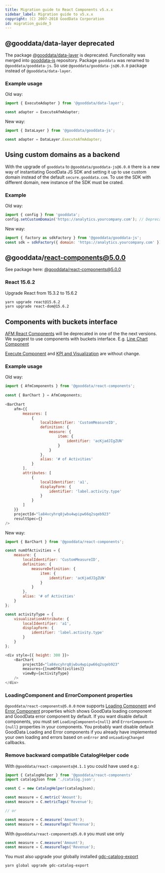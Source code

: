 ```yaml
---
title: Migration guide to React Components v5.x.x
sidebar_label: Migration guide to v5.x.x
copyright: (C) 2007-2018 GoodData Corporation
id: migration_guide_5
---
```


## @gooddata/data-layer deprecated
The package [@gooddata/data-layer](https://yarnpkg.com/en/package/@gooddata/data-layer) is deprecated. Functionality was merged into [gooddata-js](https://github.com/gooddata/gooddata-js) repository. Package `gooddata` was renamed to `@gooddata/gooddata-js`. So use `@gooddata/gooddata-js@6.0.0` package instead of `@gooddata/data-layer`.

### Example usage
Old way:
```javascript
import { ExecuteAdapter } from '@gooddata/data-layer';

const adapter = ExecuteAfmAdapter;
```
New way:
```javascript
import { DataLayer } from '@gooddata/gooddata-js';

const adapter = DataLayer.ExecuteAfmAdapter;
```

## Using custom domains as a backend
With the upgrade of `gooddata` to `@gooddata/gooddata-js@6.0.0` there is a new way of instantiating GoodData JS SDK and setting it up to use custom domain instead of the default 
`secure.gooddata.com`. To use the SDK with different domain, new instance of the SDK must be crated.

### Example
Old way:
```javascript
import { config } from 'gooddata';
config.setCustomDomain('https://analytics.yourcompany.com'); // Deprecated
```

New way:
```javascript
import { factory as sdkFactory } from '@gooddata/gooddata-js';
const sdk = sdkFactory({ domain: 'https://analytics.yourcompany.com' });
```

## @gooddata/react-components@5.0.0
See package here: [@gooddata/react-components@5.0.0](https://yarnpkg.com/en/package/@gooddata/react-components)

### React 15.6.2
Upgrade React from 15.3.2 to 15.6.2
```bash
yarn upgrade react@15.6.2
yarn upgrade react-dom@15.6.2
```

## Components with buckets interface
[AFM React Components](http://sdk.gooddata.com/gdc-ui-sdk-doc/docs/afm_react_components.html) will be deprecated in one of the the next versions. We suggest to use components with buckets interface. E.g. [Line Chart Component](line_chart_component.md)

[Execute Component](http://sdk.gooddata.com/gdc-ui-sdk-doc/docs/execute_component.html) and [KPI and Visualization](react_components.md) are without change.

### Example usage
Old way:
```javascript
import { AfmComponents } from '@gooddata/react-components';
 
const { BarChart } = AfmComponents;
 
<BarChart
    afm={{
        measures: [
            {
                localIdentifier: 'CustomMeasureID',
                definition: {
                    measure: {
                        item: {
                            identifier: 'acKjadJIgZUN'
                        }
                    }
                },
                alias: '# of Activities'
            }
        ],
        attributes: [
            {
                localIdentifier: 'a1',
                displayForm: {
                    identifier: 'label.activity.type'
                }
            }
        ]
    }}
    projectId="la84vcyhrq8jwbu4wpipw66q2sqeb923"
    resultSpec={}
/>
```
New way:
```javascript
import { BarChart } from '@gooddata/react-components';

const numOfActivities = {
    measure: {
        localIdentifier: 'CustomMeasureID',
        definition: {
            measureDefinition: {
                item: {
                    identifier: 'acKjadJIgZUN'
                }
            }
        },
        alias: '# of Activities'
    }
};

const activityType = {
    visualizationAttribute: {
        localIdentifier: 'a1',
        displayForm: {
            identifier: 'label.activity.type'
        }
    }
};

<div style={{ height: 300 }}>
    <BarChart
        projectId="la84vcyhrq8jwbu4wpipw66q2sqeb923"
        measures={[numOfActivities]}
        viewBy={activityType}
    />
</div>
```


### LoadingComponent and ErrorComponent properties
`@gooddata/react-components@5.0.0` now supports [Loading Component](loading_component.md) and [Error Component](error_component.md) properties which shows GoodData loading component and GoodData error component by default. If you want disable default components, you must set `LoadingComponent={null}` and `ErrorComponent={null}` properties in your components. You probably want disable default GoodData Loading and Error components if you already have implemented your own loading and errors based on `onError` and `onLoadingChanged` callbacks. 

### Remove backward compatible CatalogHelper code
With `@gooddata/react-components@4.1.1` you could have used e.g.:
```javascript
import { CatalogHelper } from '@gooddata/react-components'
import catalogJson from './catalog.json';

const C = new CatalogHelper(catalogJson);

const measure = C.metric('Amount');
const measure = C.metricTags('Revenue');

// or

const measure = C.measure('Amount');
const measure = C.measureTags('Revenue');
```

With `@gooddata/react-components@5.0.0` you must use only
```javascript
const measure = C.measure('Amount');
const measure = C.measureTags('Revenue');
```

You must also upgrade your globally installed [gdc-catalog-export](https://yarnpkg.com/en/package/gdc-catalog-export)
```bash
yarn global upgrade gdc-catalog-export
```
